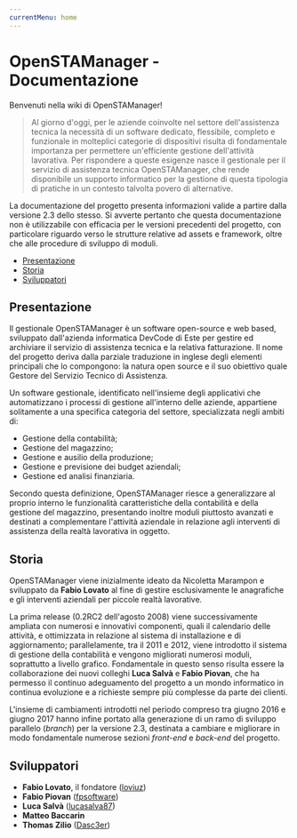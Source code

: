```yaml
---
currentMenu: home
---
```


# OpenSTAManager - Documentazione

Benvenuti nella wiki di OpenSTAManager!

> Al giorno d'oggi, per le aziende coinvolte nel settore dell'assistenza tecnica la necessità di un software dedicato, flessibile, completo e funzionale in molteplici categorie di dispositivi risulta di fondamentale importanza per permettere un'efficiente gestione dell'attività lavorativa.
> Per rispondere a queste esigenze nasce il gestionale per il servizio di assistenza tecnica OpenSTAManager, che rende disponibile un supporto informatico per la gestione di questa tipologia di pratiche in un contesto talvolta povero di alternative.

La documentazione del progetto presenta informazioni valide a partire dalla versione 2.3 dello stesso.
Si avverte pertanto che questa documentazione non è utilizzabile con efficacia per le versioni precedenti del progetto, con particolare riguardo verso le strutture relative ad assets e framework, oltre che alle procedure di sviluppo di moduli.

<!-- TOC depthFrom:2 depthTo:6 orderedList:false updateOnSave:true withLinks:true -->

- [Presentazione](#presentazione)
- [Storia](#storia)
- [Sviluppatori](#sviluppatori)

<!-- /TOC -->

## Presentazione

Il gestionale OpenSTAManager è un software open-source e web based, sviluppato dall'azienda informatica DevCode di Este per gestire ed archiviare il servizio di assistenza tecnica e la relativa fatturazione.
Il nome del progetto deriva dalla parziale traduzione in inglese degli elementi principali che lo compongono: la natura open source e il suo obiettivo quale Gestore del Servizio Tecnico di Assistenza.

Un software gestionale, identificato nell'insieme degli applicativi che automatizzano i processi di gestione all'interno delle aziende, appartiene solitamente a una specifica categoria del settore, specializzata negli ambiti di:

- Gestione della contabilità;
- Gestione del magazzino;
- Gestione e ausilio della produzione;
- Gestione e previsione dei budget aziendali;
- Gestione ed analisi finanziaria.

Secondo questa definizione, OpenSTAManager riesce a generalizzare al proprio interno le funzionalità caratteristiche della contabilità e della gestione del magazzino, presentando inoltre moduli piuttosto avanzati e destinati a complementare l'attività aziendale in relazione agli interventi di assistenza della realtà lavorativa in oggetto.

## Storia

OpenSTAManager viene inizialmente ideato da Nicoletta Marampon e sviluppato da **Fabio Lovato** al fine di gestire esclusivamente le anagrafiche e gli interventi aziendali per piccole realtà lavorative.

La prima release (0.2RC2 dell'agosto 2008) viene successivamente ampliata con numerosi e innovativi componenti, quali il calendario delle attività, e ottimizzata in relazione al sistema di installazione e di aggiornamento; parallelamente, tra il 2011 e 2012, viene introdotto il sistema di gestione della contabilità e vengono migliorati numerosi moduli, soprattutto a livello grafico.
Fondamentale in questo senso risulta essere la collaborazione dei nuovi colleghi **Luca Salvà** e **Fabio Piovan**, che ha permesso il continuo adeguamento del progetto a un mondo informatico in continua evoluzione e a richieste sempre più complesse da parte dei clienti.

L'insieme di cambiamenti introdotti nel periodo compreso tra giugno 2016 e giugno 2017 hanno infine portato alla generazione di un ramo di sviluppo parallelo (_branch_) per la versione 2.3, destinata a cambiare e migliorare in modo fondamentale numerose sezioni _front-end_ e _back-end_ del progetto.

## Sviluppatori

- **Fabio Lovato**, il fondatore ([loviuz](https://github.com/loviuz))
- **Fabio Piovan** ([fpsoftware](https://github.com/fpsoftware))
- **Luca Salvà** ([lucasalva87](https://github.com/lucasalva87))
- **Matteo Baccarin**
- **Thomas Zilio** ([Dasc3er](https://github.com/Dasc3er))
